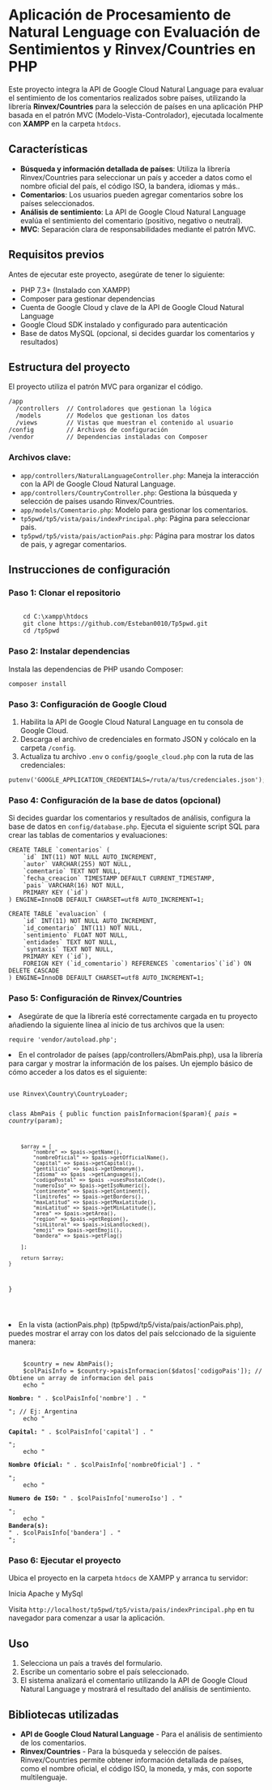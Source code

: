 <h1>Aplicación de Procesamiento de Natural Lenguage con Evaluación de Sentimientos y Rinvex/Countries en PHP</h1>
<p>Este proyecto integra la API de Google Cloud Natural Language para evaluar el sentimiento de los comentarios realizados sobre países, utilizando la librería <strong>Rinvex/Countries</strong> para la selección de países en una aplicación PHP basada en el patrón MVC (Modelo-Vista-Controlador), ejecutada localmente con <strong>XAMPP</strong> en la carpeta <code>htdocs</code>.</p>

<h2>Características</h2>
<ul>
    <li><strong>Búsqueda y información detallada de países</strong>: Utiliza la librería Rinvex/Countries para seleccionar un país y acceder a datos como el nombre oficial del país, el código ISO, la bandera, idiomas y más..</li>
    <li><strong>Comentarios</strong>: Los usuarios pueden agregar comentarios sobre los países seleccionados.</li>
    <li><strong>Análisis de sentimiento</strong>: La API de Google Cloud Natural Language evalúa el sentimiento del comentario (positivo, negativo o neutral).</li>
    <li><strong>MVC</strong>: Separación clara de responsabilidades mediante el patrón MVC.</li>
</ul>

<h2>Requisitos previos</h2>
<p>Antes de ejecutar este proyecto, asegúrate de tener lo siguiente:</p>
<ul>
    <li>PHP 7.3+ (Instalado con XAMPP)</li>
    <li>Composer para gestionar dependencias</li>
    <li>Cuenta de Google Cloud y clave de la API de Google Cloud Natural Language</li>
    <li>Google Cloud SDK instalado y configurado para autenticación</li>
    <li>Base de datos MySQL (opcional, si decides guardar los comentarios y resultados)</li>
</ul>

<h2>Estructura del proyecto</h2>
<p>El proyecto utiliza el patrón MVC para organizar el código.</p>

<pre><code>/app
  /controllers  // Controladores que gestionan la lógica
  /models       // Modelos que gestionan los datos
  /views        // Vistas que muestran el contenido al usuario
/config         // Archivos de configuración
/vendor         // Dependencias instaladas con Composer
</code></pre>

<h3>Archivos clave:</h3>
<ul>
    <li><code>app/controllers/NaturalLanguageController.php</code>: Maneja la interacción con la API de Google Cloud Natural Language.</li>
    <li><code>app/controllers/CountryController.php</code>: Gestiona la búsqueda y selección de países usando Rinvex/Countries.</li>
    <li><code>app/models/Comentario.php</code>: Modelo para gestionar los comentarios.</li>
    <li><code>tp5pwd/tp5/vista/pais/indexPrincipal.php</code>: Página para seleccionar pais.</li>
    <li><code>tp5pwd/tp5/vista/pais/actionPais.php</code>: Página para mostrar los datos de pais, y agregar comentarios.</li>
</ul>

<h2>Instrucciones de configuración</h2>

<h3>Paso 1: Clonar el repositorio</h3>
<pre><code>
    cd C:\xampp\htdocs
    git clone https://github.com/Esteban0010/Tp5pwd.git
    cd /tp5pwd
</code></pre>

<h3>Paso 2: Instalar dependencias</h3>
<p>Instala las dependencias de PHP usando Composer:</p>
<pre><code>composer install
</code></pre>

<h3>Paso 3: Configuración de Google Cloud</h3>
<ol>
    <li>Habilita la API de Google Cloud Natural Language en tu consola de Google Cloud.</li>
    <li>Descarga el archivo de credenciales en formato JSON y colócalo en la carpeta <code>/config</code>.</li>
    <li>Actualiza tu archivo <code>.env</code> o <code>config/google_cloud.php</code> con la ruta de las credenciales:</li>
</ol>

<pre><code>putenv('GOOGLE_APPLICATION_CREDENTIALS=/ruta/a/tus/credenciales.json');
</code></pre>

<h3>Paso 4: Configuración de la base de datos (opcional)</h3>
<p>Si decides guardar los comentarios y resultados de análisis, configura la base de datos en <code>config/database.php</code>. Ejecuta el siguiente script SQL para crear las tablas de comentarios y evaluaciones:</p>

<pre><code>CREATE TABLE `comentarios` (
    `id` INT(11) NOT NULL AUTO_INCREMENT,                    
    `autor` VARCHAR(255) NOT NULL,                           
    `comentario` TEXT NOT NULL,                              
    `fecha_creacion` TIMESTAMP DEFAULT CURRENT_TIMESTAMP,     
    `pais` VARCHAR(16) NOT NULL,                              
    PRIMARY KEY (`id`)
) ENGINE=InnoDB DEFAULT CHARSET=utf8 AUTO_INCREMENT=1;

CREATE TABLE `evaluacion` (
    `id` INT(11) NOT NULL AUTO_INCREMENT,  
    `id_comentario` INT(11) NOT NULL,      
    `sentimiento` FLOAT NOT NULL,          
    `entidades` TEXT NOT NULL,             
    `syntaxis` TEXT NOT NULL,              
    PRIMARY KEY (`id`),                    
    FOREIGN KEY (`id_comentario`) REFERENCES `comentarios`(`id`) ON DELETE CASCADE  
) ENGINE=InnoDB DEFAULT CHARSET=utf8 AUTO_INCREMENT=1;
</code></pre>

<h3>Paso 5: Configuración de Rinvex/Countries</h3>
<li>Asegúrate de que la librería esté correctamente cargada en tu proyecto añadiendo la siguiente línea al inicio de tus archivos que la usen:</li>
<pre><code>require 'vendor/autoload.php';</code></pre>

<li>En el controlador de países (app/controllers/AbmPais.php</code>), usa la librería para cargar y mostrar la información de los países. Un ejemplo básico de cómo acceder a los datos es el siguiente:</li>
<pre><code>
use Rinvex\Country\CountryLoader; 

class AbmPais
{
    public function paisInformacion($param){
        $pais = country($param);
    
        $array = [
            "nombre" => $pais->getName(),  
            "nombreOficial" => $pais->getOfficialName(), 
            "capital" => $pais->getCapital(),
            "gentilicio" => $pais->getDemonym(),
            "idioma" => $pais ->getLanguages(),
            "codigoPostal" => $pais ->usesPostalCode(),
            "numeroIso" => $pais->getIsoNumeric(),
            "continente" => $pais->getContinent(),
            "limitrofes" => $pais->getBorders(),
            "maxLatitud" => $pais->getMaxLatitude(),
            "minLatitud" => $pais->getMinLatitude(), 
            "area" => $pais->getArea(),
            "region" => $pais->getRegion(),
            "sinLitoral" => $pais->isLandlocked(),
            "emoji" => $pais->getEmoji(),
            "bandera" => $pais->getFlag()
            
        ];
        
        return $array;
    }
}

</code></pre>

<li>En la vista (actionPais.php) (tp5pwd/tp5/vista/pais/actionPais.php</code>), puedes mostrar el array con los datos del país selccionado de la siguiente manera:</li>
<pre><code>
    $country = new AbmPais();
    $colPaisInfo = $country->paisInformacion($datos['codigoPais']); // Obtiene un array de informacion del pais
    echo "<p><strong>Nombre: </strong>" . $colPaisInfo['nombre'] . "</p>"; // Ej: Argentina
    echo "<p><strong>Capital: </strong>" . $colPaisInfo['capital'] . "</p>";
    echo "<p><strong>Nombre Oficial: </strong>" . $colPaisInfo['nombreOficial'] . "</p>";
    echo "<p><strong>Numero de ISO: </strong>" . $colPaisInfo['numeroIso'] . "</p>";
    echo "<div><strong>Bandera(s): </strong><div>" . $colPaisInfo['bandera'] . "</div></div>";
</code></pre>

<h3>Paso 6: Ejecutar el proyecto</h3>
<p>Ubica el proyecto en la carpeta <code>htdocs</code> de XAMPP y arranca tu servidor:</p>
<p>Inicia Apache  y MySql</p>
<p>Visita <code>http://localhost/tp5pwd/tp5/vista/pais/indexPrincipal.php</code> en tu navegador para comenzar a usar la aplicación.</p>

<h2>Uso</h2>
<ol>
    <li>Selecciona un país a través del formulario.</li>
    <li>Escribe un comentario sobre el país seleccionado.</li>
    <li>El sistema analizará el comentario utilizando la API de Google Cloud Natural Language y mostrará el resultado del análisis de sentimiento.</li>
</ol>

<h2>Bibliotecas utilizadas</h2>
<ul>
    <li><strong>API de Google Cloud Natural Language</strong> - Para el análisis de sentimiento de los comentarios.</li>
    <li><strong>Rinvex/Countries</strong> - Para la búsqueda y selección de países. Rinvex/Countries permite obtener información detallada de países, como el nombre oficial, el código ISO, la moneda, y más, con soporte multilenguaje.</li>
</ul>


